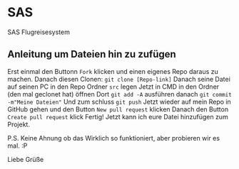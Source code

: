 # SAS
SAS Flugreisesystem

## Anleitung um Dateien hin zu zufügen
Erst einmal den Buttonn `Fork` klicken und einen eigenes Repo daraus zu machen.
Danach diesen Clonen: `git clone [Repo-link]`
Danach seine Datei auf seinen PC in den Repo Ordner `src` legen
Jetzt in CMD in den Ordner (den mal geclonet hat) öffnen
Dort `git add -A` ausführen
danach `git commit -m"Meine Dateien"`
Und zum schluss `git push`
Jetzt wieder auf mein Repo in GitHub gehen und den Button `New pull request` klicken
Danach den Button `Create pull request` klick
Fertig! Jetzt kann ich eure Datei hinzufügen zum Projekt.

P.S. Keine Ahnung ob das Wirklich so funktioniert, aber probieren wir es mal. :P

Liebe Grüße
